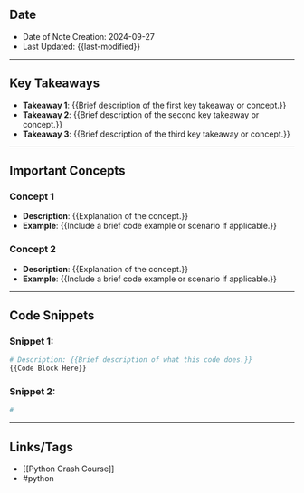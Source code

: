 ## **Date**
- Date of Note Creation: 2024-09-27
- Last Updated: {{last-modified}}

---

## **Key Takeaways**
- **Takeaway 1**: {{Brief description of the first key takeaway or concept.}}
- **Takeaway 2**: {{Brief description of the second key takeaway or concept.}}
- **Takeaway 3**: {{Brief description of the third key takeaway or concept.}}

<!-- Use bullet points to summarize important points and concepts from the chapter. -->

---

## **Important Concepts**
### **Concept 1**
- **Description**: {{Explanation of the concept.}}
- **Example**: {{Include a brief code example or scenario if applicable.}}

### **Concept 2**
- **Description**: {{Explanation of the concept.}}
- **Example**: {{Include a brief code example or scenario if applicable.}}

<!-- Continue adding more concepts as needed. -->

---

## **Code Snippets**
### **Snippet 1:**
```python
# Description: {{Brief description of what this code does.}}
{{Code Block Here}}

```

### **Snippet 2:**
```Python
#

```


---

## **Links**/**Tags**

- [[Python Crash Course]]
- #python 
